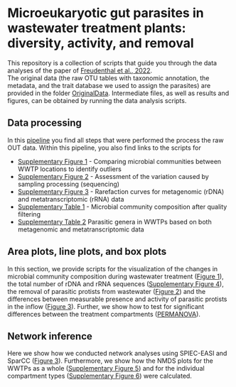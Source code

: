 # Microeukaryotic gut parasites in wastewater treatment plants: diversity, activity, and removal
This repository is a collection of scripts that guide you through the data analyses of the paper of [Freudenthal et al., 2022]().  
The original data (the raw OTU tables with taxonomic annotation, the metadata, and the trait database we used to assign the parasites) are provided in the folder [OriginalData](OriginalData/). Intermediate files, as well as results and figures, can be obtained by running the data analysis scripts.

## Data processing
In this [pipeline]( R/01_DataPreprocessing.md) you find all steps that were performed the process the raw OUT data. Within this pipeline, you also find links to the scripts for  
*	[Supplementary Figure 1]( R/02_MultivariateDispersionAndBetaDiversity.md) - Comparing microbial communities between WWTP locations to identify outliers  
*	[Supplementary Figure 2]( R/03_VariationsCausedBySampleProcessing.md) - Assessment of the variation caused by sampling processing (sequencing)  
*	[Supplementary Figure 3]( R/04_RarefactionCurves.md) - Rarefaction curves for metagenomic (rDNA) and metatranscriptomic (rRNA) data  
*	[Supplementary Table 1]( R/05_OverviewCommunityComposition.md) - Microbial community composition after quality filtering   
*	[Supplementary Table 2]( R/06_ParasiticGenera.md) Parasitic genera in WWTPs based on both metagenomic and metatranscriptomic data  

## Area plots, line plots, and box plots
In this section, we provide scripts for the visualization of the changes in microbial community composition during wastewater treatment ([Figure 1]( R/07_MicrobialCommunityComposition.md)), the total number of rDNA and rRNA sequences ([Supplementary Figure 4]( R/09_TotalNumberSequences.md)), the removal of parasitic protists from wastewater ([Figure 2]( R/10_RemovalOfParasiticProtistsFromWastewater.md)) and the differences between measurable presence and activity of parasitic protists in the inflow ([Figure 3]( R/11_DetectionOfParasiticProtistsInWastewater_AbundanceVersusActivity.md)). Further, we show how to test for significant differences between the treatment compartments ([PERMANOVA]( R/08_PERMANOVA.md)).

## Network inference
Here we show how we conducted network analyses using SPIEC-EASI and SparCC ([Figure 3]( R/14_CoOccurrenceNetworksOfParasiticOrdersInTheInflowAndDenitrificationBioreactor.md)). Furthermore, we show how the NMDS plots for the WWTPs as a whole ([Supplementary Figure 5]( R/12_MicrobialCommunityStructureAndEnvironmentalFactorsAcrossWWTPs.md)) and for the individual compartment types ([Supplementary Figure 6]( R/13_MicrobialCommunityStructureAndEnvironmentalFactorsInTheSeparateWWTPCompartments.md)) were calculated.
